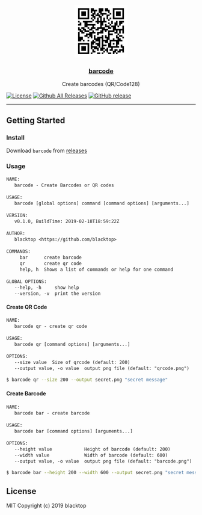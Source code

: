 <p align="center">
  <a href="https://github.com/blacktop/barcode"><img alt="Malice Logo" src="https://github.com/blacktop/barcode/raw/master/docs/qrcode.png" height="140" /></a>
  <a href="https://github.com/blacktop/barcode"><h3 align="center">barcode</h3></a>
  <p align="center">Create barcodes (QR/Code128)</p>
</p>

[![License](http://img.shields.io/:license-mit-blue.svg)](http://doge.mit-license.org) [![Github All Releases](https://img.shields.io/github/downloads/blacktop/barcode/total.svg)](https://github.com/blacktop/barcode/releases/latest) [![GitHub release](https://img.shields.io/github/release/blacktop/barcode.svg)](https://github.com/blacktop/barcode/releases)

---

## Getting Started

### Install

Download `barcode` from [releases](https://github.com/blacktop/barcode/releases)

### Usage

```
NAME:
   barcode - Create Barcodes or QR codes

USAGE:
   barcode [global options] command [command options] [arguments...]

VERSION:
   v0.1.0, BuildTime: 2019-02-18T18:59:22Z

AUTHOR:
   blacktop <https://github.com/blacktop>

COMMANDS:
     bar      create barcode
     qr       create qr code
     help, h  Shows a list of commands or help for one command

GLOBAL OPTIONS:
   --help, -h     show help
   --version, -v  print the version
```

#### Create QR Code

```
NAME:
   barcode qr - create qr code

USAGE:
   barcode qr [command options] [arguments...]

OPTIONS:
   --size value  Size of qrcode (default: 200)
   --output value, -o value  output png file (default: "qrcode.png")
```

```bash
$ barcode qr --size 200 --output secret.png "secret message"
```

#### Create Barcode

```
NAME:
   barcode bar - create barcode

USAGE:
   barcode bar [command options] [arguments...]

OPTIONS:
   --height value            Height of barcode (default: 200)
   --width value             Width of barcode (default: 600)
   --output value, -o value  output png file (default: "barcode.png")
```

```bash
$ barcode bar --height 200 --width 600 --output secret.png "secret message"
```

## License

MIT Copyright (c) 2019 blacktop
